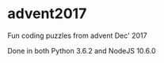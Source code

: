 # advent2017
Fun coding puzzles from advent Dec' 2017

Done in both Python 3.6.2 and NodeJS 10.6.0




